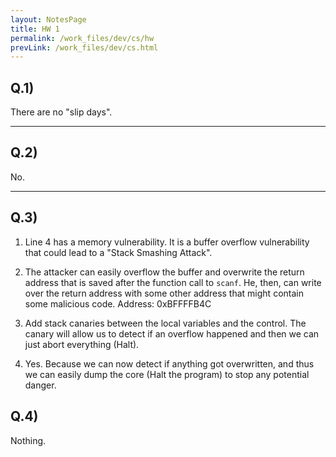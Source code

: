 ```yaml
---
layout: NotesPage
title: HW 1
permalink: /work_files/dev/cs/hw
prevLink: /work_files/dev/cs.html
---
```


## Q.1)


There are no "slip days".

***

## Q.2)

No.

***

## Q.3)

1. Line 4 has a memory vulnerability. It is a buffer overflow vulnerability that could lead to a "Stack Smashing Attack".

2. The attacker can easily overflow the buffer and overwrite the return address that is saved after the function call to ```scanf```. He, then, can write over the return address with some other address that might contain some malicious code. 
Address: 0xBFFFFB4C

3. Add stack canaries between the local variables and the control. The canary will allow us to detect if an overflow happened and then we can just abort everything (Halt).

4. Yes. Because we can now detect if anything got overwritten, and thus we can easily dump the core (Halt the program) to stop any potential danger.

## Q.4)

Nothing.